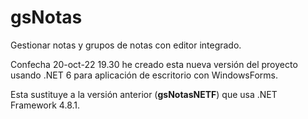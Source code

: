 # gsNotas

Gestionar notas y grupos de notas con editor integrado.


Confecha 20-oct-22 19.30 he creado esta nueva versión del proyecto usando .NET 6 para aplicación de escritorio con WindowsForms.

Esta sustituye a la versión anterior (**gsNotasNETF**) que usa .NET Framework 4.8.1.

